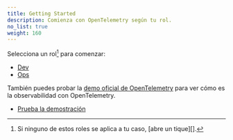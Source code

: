 ```yaml
---
title: Getting Started
description: Comienza con OpenTelemetry según tu rol.
no_list: true
weight: 160
---
```


Selecciona un rol[^1] para comenzar:

<div class="l-get-started-buttons justify-content-start mt-3 ms-3">

- [Dev](dev/)
- [Ops](ops/)

</div>

También puedes probar la [demo oficial de OpenTelemetry][demo] para ver cómo es
la observabilidad con OpenTelemetry.

<div class="l-primary-buttons justify-content-start mt-3 mb-5 ms-3">

- [Prueba la demostración][demo]

</div>

[^1]: Si ninguno de estos roles se aplica a tu caso, \[abre un tique]\[].

[demo]: /ecosystem/demo/
[let us know]: https://github.com/open-telemetry/opentelemetry.io/issues/new?title=Add%20a%20new%20persona:%20My%20Persona&body=Provide%20a%20description%20of%20your%20role%20and%20responsibilities%20and%20what%20your%20observability%20goals%20are
